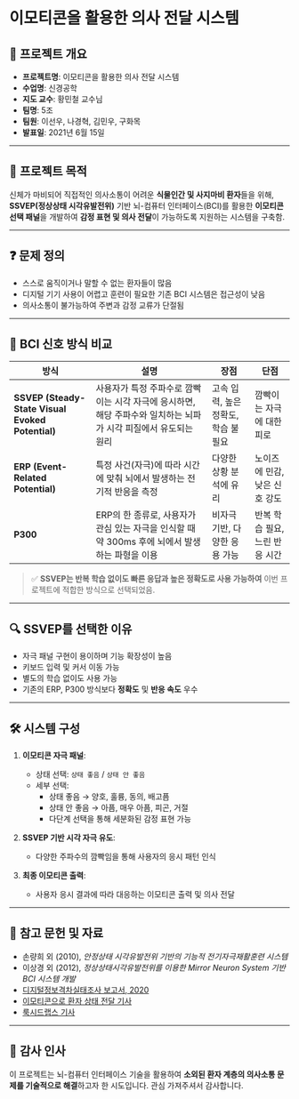 # 이모티콘을 활용한 의사 전달 시스템

## 📌 프로젝트 개요
- **프로젝트명**: 이모티콘을 활용한 의사 전달 시스템
- **수업명**: 신경공학
- **지도 교수**: 황민철 교수님
- **팀명**: 5조
- **팀원**: 이선우, 나경혁, 김민우, 구화목
- **발표일**: 2021년 6월 15일

---

## 🧠 프로젝트 목적
신체가 마비되어 직접적인 의사소통이 어려운 **식물인간 및 사지마비 환자**들을 위해, **SSVEP(정상상태 시각유발전위)** 기반 뇌-컴퓨터 인터페이스(BCI)를 활용한 **이모티콘 선택 패널**을 개발하여 **감정 표현 및 의사 전달**이 가능하도록 지원하는 시스템을 구축함.

---

## ❓ 문제 정의
- 스스로 움직이거나 말할 수 없는 환자들이 많음
- 디지털 기기 사용이 어렵고 훈련이 필요한 기존 BCI 시스템은 접근성이 낮음
- 의사소통이 불가능하여 주변과 감정 교류가 단절됨

---

## 🧬 BCI 신호 방식 비교

| 방식 | 설명 | 장점 | 단점 |
|------|------|------|------|
| **SSVEP (Steady-State Visual Evoked Potential)** | 사용자가 특정 주파수로 깜빡이는 시각 자극에 응시하면, 해당 주파수와 일치하는 뇌파가 시각 피질에서 유도되는 원리 | 고속 입력, 높은 정확도, 학습 불필요 | 깜빡이는 자극에 대한 피로 |
| **ERP (Event-Related Potential)** | 특정 사건(자극)에 따라 시간에 맞춰 뇌에서 발생하는 전기적 반응을 측정 | 다양한 상황 분석에 유리 | 노이즈에 민감, 낮은 신호 강도 |
| **P300** | ERP의 한 종류로, 사용자가 관심 있는 자극을 인식할 때 약 300ms 후에 뇌에서 발생하는 파형을 이용 | 비자극 기반, 다양한 응용 가능 | 반복 학습 필요, 느린 반응 시간 |

> ✅ **SSVEP는 반복 학습 없이도 빠른 응답과 높은 정확도로 사용 가능하여** 이번 프로젝트에 적합한 방식으로 선택되었음.

---

## 🔍 SSVEP를 선택한 이유
- 자극 패널 구현이 용이하며 기능 확장성이 높음
- 키보드 입력 및 커서 이동 가능
- 별도의 학습 없이도 사용 가능
- 기존의 ERP, P300 방식보다 **정확도** 및 **반응 속도** 우수

---

## 🛠️ 시스템 구성
1. **이모티콘 자극 패널**:
   - 상태 선택: `상태 좋음` / `상태 안 좋음`
   - 세부 선택:
     - 상태 좋음 → 양호, 훌륭, 동의, 배고픔
     - 상태 안 좋음 → 아픔, 매우 아픔, 피곤, 거절
     - 다단계 선택을 통해 세분화된 감정 표현 가능

2. **SSVEP 기반 시각 자극 유도**:
   - 다양한 주파수의 깜빡임을 통해 사용자의 응시 패턴 인식

3. **최종 이모티콘 출력**:
   - 사용자 응시 결과에 따라 대응하는 이모티콘 출력 및 의사 전달

---

## 🔗 참고 문헌 및 자료
- 손량희 외 (2010), *안정상태 시각유발전위 기반의 기능적 전기자극재활훈련 시스템*
- 이상경 외 (2012), *정상상태시각유발전위를 이용한 Mirror Neuron System 기반 BCI 시스템 개발*
- [디지털정보격차실태조사 보고서, 2020](https://sgis.kostat.go.kr/)
- [이모티콘으로 환자 상태 전달 기사](https://www.segye.com/newsView/20171213001181?OutUrl=naver)
- [룩시드랩스 기사](https://www.itworld.co.kr/news/170669)

---

## 🙏 감사 인사
이 프로젝트는 뇌-컴퓨터 인터페이스 기술을 활용하여 **소외된 환자 계층의 의사소통 문제를 기술적으로 해결**하고자 한 시도입니다. 관심 가져주셔서 감사합니다.

